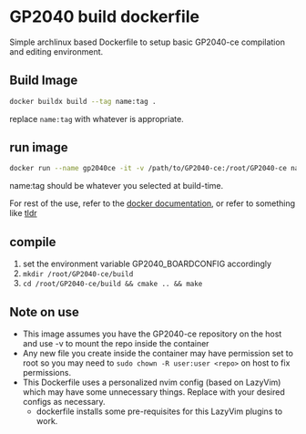 # GP2040 build dockerfile

Simple archlinux based Dockerfile to setup basic GP2040-ce
compilation and editing environment.

## Build Image

~~~bash
docker buildx build --tag name:tag .
~~~

replace `name:tag` with whatever is appropriate.

## run image

~~~bash
docker run --name gp2040ce -it -v /path/to/GP2040-ce:/root/GP2040-ce name:tag
~~~

name:tag should be whatever you selected at build-time.

For rest of the use, refer to the [docker documentation](https://docs.docker.com/),
or refer to something like [tldr](https://github.com/dbrgn/tealdeer)

## compile

1. set the environment variable GP2040_BOARDCONFIG accordingly
2. `mkdir /root/GP2040-ce/build`
3. `cd /root/GP2040-ce/build && cmake .. && make`

## Note on use

* This image assumes you have the GP2040-ce repository on the host and use -v to mount the repo inside the container
* Any new file you create inside the container may have permission set to root so you may need to `sudo chown -R user:user <repo>` on host to fix permissions.
* This Dockerfile uses a personalized nvim config (based on LazyVim) which may have some unnecessary things.  Replace with your desired configs as necessary.
  * dockerfile installs some pre-requisites for this LazyVim plugins to work.
